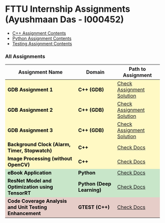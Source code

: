# FTTU Internship Assignments (Ayushmaan Das - I000452)

- [C++ Assignment Contents](./cpp_assignments/README.md)
- [Python Assignment Contents](./python_assignments/README.md)
- [Testing Assignment Contents](./testing_assignments/README.md)

### All Assignments

<table>
  <thead>
    <tr>
      <th>Assignment Name</th>
      <th>Domain</th>
      <th>Path to Assignment</th>
    </tr>
  </thead>
  <tbody style='color:black'>
    <!-- C++ Domain -->
    <tr style="background-color: #FFF9C4;">
      <td><strong>GDB Assignment 1</strong></td>
      <td><strong>C++ (GDB)</strong></td>
      <td><a href="./cpp_assignments/Assignment_1/Solution.cpp">Check Assignment Solution</a></td>
    </tr>
    <tr style="background-color: #FFF9C4;">
      <td><strong>GDB Assignment 2</strong></td>
      <td><strong>C++ (GDB)</strong></td>
      <td><a href="./cpp_assignments/Assignment_2/Solution.cpp">Check Assignment Solution</a></td>
    </tr>
    <tr style="background-color: #FFF9C4;">
      <td><strong>GDB Assignment 3</strong></td>
      <td><strong>C++ (GDB)</strong></td>
      <td><a href="./cpp_assignments/Assignment_3/Solution.cpp">Check Assignment Solution</a></td>
    </tr>
    <tr style="background-color: #FFF9C4;">
      <td><strong>Background Clock (Alarm, Timer, Stopwatch)</strong></td>
      <td><strong>C++</strong></td>
      <td><a href="./cpp_assignments/Clock_Assignment/README.md">Check Docs</a></td>
    </tr>
    <tr style="background-color: #FFF9C4;">
      <td><strong>Image Processing (without OpenCV)</strong></td>
      <td><strong>C++</strong></td>
      <td><a href="./cpp_assignments/Image_Preprocessing_Assignment/README.md">Check Docs</a></td>
    </tr>
    <!-- Python Domain -->
    <tr style="background-color: #C8E6C9;">
      <td><strong>eBook Application</strong></td>
      <td><strong>Python</strong></td>
      <td><a href="./python_assignments/eBookApplication/README.md">Check Docs</a></td>
    </tr>
    <tr style="background-color: #C8E6C9;">
      <td><strong>ResNet Model and Optimization using TensorRT</strong></td>
      <td><strong>Python (Deep Learning)</strong></td>
      <td><a href="./python_assignments/Deep_Learning_TensorRT/README.md">Check Docs</a></td>
    </tr>
    </tr>
    <!-- Testing-->
    <tr style="background-color:rgb(230, 205, 200);">
      <td><strong>Code Coverage Analysis and Unit Testing Enhancement</strong></td>
      <td><strong>GTEST (C++)</strong></td>
      <td><a href="./testing_assignments/GTEST_codeCoverage_unitTesting/README.md">Check Docs</a></td>
    </tr>
    </tr>
  </tbody>
</table>
